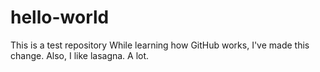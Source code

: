 # hello-world
This is a test repository
While learning how GitHub works, I've made this change. Also, I like lasagna. A lot.

